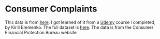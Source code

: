 # Consumer Complaints

This data is from [here](http://www.superdatascience.com/wp-content/uploads/2016/12/ConsumerComplaints.csv). I got learned of it from a [Udemy](https://www.udemy.com/sqldatabases/) course I completed, by Kirill Eremenko. The full dataset is [here](https://www.consumerfinance.gov/data-research/consumer-complaints/#download-the-data). The data is from the Consumer Financial Protection Bureau website.

